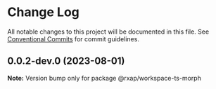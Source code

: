 # Change Log

All notable changes to this project will be documented in this file.
See [Conventional Commits](https://conventionalcommits.org) for commit guidelines.

## 0.0.2-dev.0 (2023-08-01)

**Note:** Version bump only for package @rxap/workspace-ts-morph
